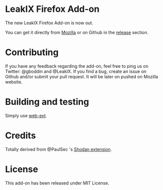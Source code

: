LeakIX Firefox Add-on
=====

The new LeakIX Firefox Add-on is now out. 

You can get it directly from [Mozilla](https://addons.mozilla.org/fr/firefox/addon/leakix/) or on Github in the [release](https://github.com/LeakIX/LeakIX-Firefox-Addon/releases) section. 

Contributing
====

If you have any feedback regarding the add-on, feel free to ping us on Twitter: @gboddin and @LeakIX. 
If you find a bug, create an issue on Github and/or submit your pull request. It will be later on pushed on Mozilla website. 

Building and testing
====

Simply use [web-ext](https://github.com/mozilla/web-ext).

Credits
====

Totally derived from @PaulSec 's [Shodan extension](https://github.com/PaulSec/Shodan-Firefox-Addon).

License
====

This add-on has been released under MIT License. 
